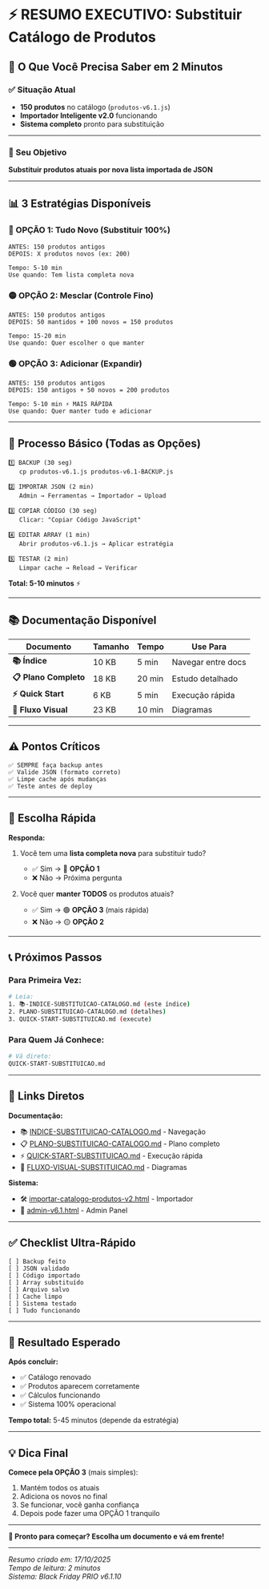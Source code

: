 # ⚡ RESUMO EXECUTIVO: Substituir Catálogo de Produtos

## 🎯 O Que Você Precisa Saber em 2 Minutos

### ✅ Situação Atual
- **150 produtos** no catálogo (`produtos-v6.1.js`)
- **Importador Inteligente v2.0** funcionando
- **Sistema completo** pronto para substituição

---

### 🎯 Seu Objetivo
**Substituir produtos atuais por nova lista importada de JSON**

---

## 📊 3 Estratégias Disponíveis

### 🔴 OPÇÃO 1: Tudo Novo (Substituir 100%)
```
ANTES: 150 produtos antigos
DEPOIS: X produtos novos (ex: 200)

Tempo: 5-10 min
Use quando: Tem lista completa nova
```

### 🟡 OPÇÃO 2: Mesclar (Controle Fino)
```
ANTES: 150 produtos antigos
DEPOIS: 50 mantidos + 100 novos = 150 produtos

Tempo: 15-20 min
Use quando: Quer escolher o que manter
```

### 🟢 OPÇÃO 3: Adicionar (Expandir)
```
ANTES: 150 produtos antigos
DEPOIS: 150 antigos + 50 novos = 200 produtos

Tempo: 5-10 min ⚡ MAIS RÁPIDA
Use quando: Quer manter tudo e adicionar
```

---

## 🚀 Processo Básico (Todas as Opções)

```
1️⃣ BACKUP (30 seg)
   cp produtos-v6.1.js produtos-v6.1-BACKUP.js

2️⃣ IMPORTAR JSON (2 min)
   Admin → Ferramentas → Importador → Upload

3️⃣ COPIAR CÓDIGO (30 seg)
   Clicar: "Copiar Código JavaScript"

4️⃣ EDITAR ARRAY (1 min)
   Abrir produtos-v6.1.js → Aplicar estratégia

5️⃣ TESTAR (2 min)
   Limpar cache → Reload → Verificar
```

**Total: 5-10 minutos** ⚡

---

## 📚 Documentação Disponível

| Documento | Tamanho | Tempo | Use Para |
|-----------|---------|-------|----------|
| **📚 Índice** | 10 KB | 5 min | Navegar entre docs |
| **📋 Plano Completo** | 18 KB | 20 min | Estudo detalhado |
| **⚡ Quick Start** | 6 KB | 5 min | Execução rápida |
| **🎨 Fluxo Visual** | 23 KB | 10 min | Diagramas |

---

## ⚠️ Pontos Críticos

```
✅ SEMPRE faça backup antes
✅ Valide JSON (formato correto)
✅ Limpe cache após mudanças
✅ Teste antes de deploy
```

---

## 🎯 Escolha Rápida

**Responda:**

1. Você tem uma **lista completa nova** para substituir tudo?
   - ✅ Sim → 🔴 **OPÇÃO 1**
   - ❌ Não → Próxima pergunta

2. Você quer **manter TODOS** os produtos atuais?
   - ✅ Sim → 🟢 **OPÇÃO 3** (mais rápida)
   - ❌ Não → 🟡 **OPÇÃO 2**

---

## 📞 Próximos Passos

### Para Primeira Vez:
```bash
# Leia:
1. 📚-INDICE-SUBSTITUICAO-CATALOGO.md (este índice)
2. PLANO-SUBSTITUICAO-CATALOGO.md (detalhes)
3. QUICK-START-SUBSTITUICAO.md (execute)
```

### Para Quem Já Conhece:
```bash
# Vá direto:
QUICK-START-SUBSTITUICAO.md
```

---

## 🔗 Links Diretos

**Documentação:**
- 📚 [INDICE-SUBSTITUICAO-CATALOGO.md](./📚-INDICE-SUBSTITUICAO-CATALOGO.md) - Navegação
- 📋 [PLANO-SUBSTITUICAO-CATALOGO.md](./PLANO-SUBSTITUICAO-CATALOGO.md) - Plano completo
- ⚡ [QUICK-START-SUBSTITUICAO.md](./QUICK-START-SUBSTITUICAO.md) - Execução rápida
- 🎨 [FLUXO-VISUAL-SUBSTITUICAO.md](./FLUXO-VISUAL-SUBSTITUICAO.md) - Diagramas

**Sistema:**
- 🛠️ [importar-catalogo-produtos-v2.html](./importar-catalogo-produtos-v2.html) - Importador
- 🔧 [admin-v6.1.html](./admin-v6.1.html) - Admin Panel

---

## ✅ Checklist Ultra-Rápido

```
[ ] Backup feito
[ ] JSON validado
[ ] Código importado
[ ] Array substituído
[ ] Arquivo salvo
[ ] Cache limpo
[ ] Sistema testado
[ ] Tudo funcionando
```

---

## 🎉 Resultado Esperado

**Após concluir:**
- ✅ Catálogo renovado
- ✅ Produtos aparecem corretamente
- ✅ Cálculos funcionando
- ✅ Sistema 100% operacional

**Tempo total:** 5-45 minutos (depende da estratégia)

---

## 💡 Dica Final

**Comece pela OPÇÃO 3** (mais simples):
1. Mantém todos os atuais
2. Adiciona os novos no final
3. Se funcionar, você ganha confiança
4. Depois pode fazer uma OPÇÃO 1 tranquilo

---

**🚀 Pronto para começar? Escolha um documento e vá em frente!**

---

*Resumo criado em: 17/10/2025*  
*Tempo de leitura: 2 minutos*  
*Sistema: Black Friday PRIO v6.1.10*
